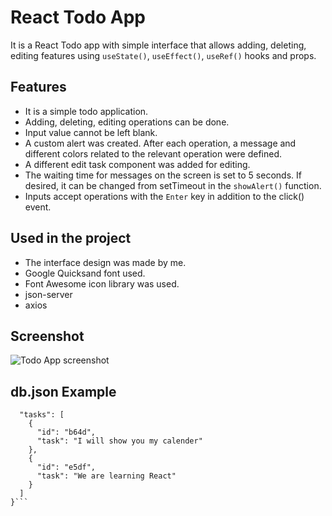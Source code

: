 # React Todo App

It is a React Todo app with simple interface that allows adding, deleting, editing features using `useState()`, `useEffect()`, `useRef()` hooks and props.

## Features

- It is a simple todo application.
- Adding, deleting, editing operations can be done.
- Input value cannot be left blank.
- A custom alert was created. After each operation, a message and different colors related to the relevant operation were defined.
- A different edit task component was added for editing.
- The waiting time for messages on the screen is set to 5 seconds. If desired, it can be changed from setTimeout in the `showAlert()` function.
- Inputs accept operations with the `Enter` key in addition to the click() event.

## Used in the project

- The interface design was made by me.
- Google Quicksand font used.
- Font Awesome icon library was used.
- json-server
- axios

## Screenshot

![Todo App screenshot](https://github.com/huseyineskan/react-todo-app/blob/main/src/assets/todo-app.gif)

## db.json Example

````{
  "tasks": [
    {
      "id": "b64d",
      "task": "I will show you my calender"
    },
    {
      "id": "e5df",
      "task": "We are learning React"
    }
  ]
}```
````
